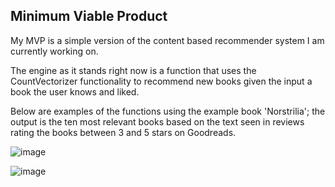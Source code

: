 ## Minimum Viable Product

My MVP is a simple version of the content based recommender system I am currently working on. 

The engine as it stands right now is a function that uses the CountVectorizer functionality to recommend new books given the input a book the user knows and liked.


Below are examples of the functions using the example book 'Norstrilia'; the output is the ten most relevant books based on the text seen in reviews rating the books between 3 and 5 stars on Goodreads.

![image](https://user-images.githubusercontent.com/71529189/123005372-005a6500-d384-11eb-90ac-ea9ccf0a86fa.png)


![image](https://user-images.githubusercontent.com/71529189/123005346-f6d0fd00-d383-11eb-88ce-63f04aa16cf8.png)
